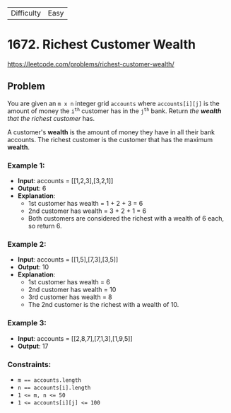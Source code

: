 |            |      |
| ---------- | ---- |
| Difficulty | Easy |

# 1672. Richest Customer Wealth

https://leetcode.com/problems/richest-customer-wealth/

## Problem

You are given an `m x n` integer grid `accounts` where `accounts[i][j]` is the amount of money the <code>i<sup>th</sup></code>​​​ customer has in the <code>j<sup>th</sup></code>​​​​ bank. Return _the **wealth** that the richest customer_ has. <br />

A customer's **wealth** is the amount of money they have in all their bank accounts. The richest customer is the customer that has the maximum **wealth**.

### Example 1:

- **Input**: accounts = [[1,2,3],[3,2,1]]
- **Output**: 6
- **Explanation**:
  - 1st customer has wealth = 1 + 2 + 3 = 6
  - 2nd customer has wealth = 3 + 2 + 1 = 6
  - Both customers are considered the richest with a wealth of 6 each, so return 6.

### Example 2:

- **Input**: accounts = [[1,5],[7,3],[3,5]]
- **Output**: 10
- **Explanation**:
  - 1st customer has wealth = 6
  - 2nd customer has wealth = 10
  - 3rd customer has wealth = 8
  - The 2nd customer is the richest with a wealth of 10.

### Example 3:

- **Input**: accounts = [[2,8,7],[7,1,3],[1,9,5]]
- **Output**: 17

### Constraints:

- `m == accounts.length`
- `n == accounts[i].length`
- `1 <= m, n <= 50`
- `1 <= accounts[i][j] <= 100`

